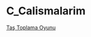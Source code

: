 # C_Calismalarim
<a href="https://github.com/suheylakarakaya/C_Calismalarim/blob/master/Tas_Toplama_Oyunu.c"> Taş Toplama Oyunu </a>
<a href=""> </a>
<a href=""> </a>
<a href=""> </a>
<a href=""> </a>
<a href=""> </a>
<a href=""> </a>
<a href=""> </a>
<a href=""> </a>
<a href=""> </a>
<a href=""> </a>

